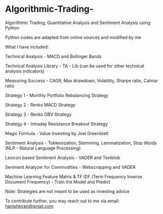 # Algorithmic-Trading-
Algorithmic Trading, Quantitative Analysis and Sentiment Analysis using Python 

Python codes are adapted from online sources and modified by me 

What I have included:  

Technical Analysis - MACD and Bollinger Bands 

Technical Analysis Library - TA - Lib (can be used for other technical analysis indicators) 

Measuring Success - CAGR, Max drawdown,  Volatility, Sharpe ratio, Calmar ratio 

Strategy 1 - Monthly Portfolio Rebalancing Strategy 

Strategy 2 -  Renko MACD Strategy 

Strategy 3 -  Renko OBV Strategy 

Strategy 4 - Intraday Resistance Breakout Strategy 

Magic Formula -  Value Investing by Joel Greenblatt

Sentiment Analysis -  Tokkenization, Stemming, Lemmatization, Stop Words (NLP - Natural Language Processing)

Lexicon based Sentiment Analysis - VADER and Textblob 

Seniment Analyzer for Commodities -  Webscrapping and VADER 

Machine Learning Feature Matrix & TF IDF (Term Frequency Inverse Document Frequency) -  Train the Model and Predict 

Note: Strategies are not meant to be used as investing advice 

To contribute further, you may reach out to me via email:  hanishkiran@gmail.com
